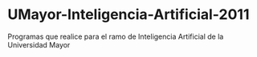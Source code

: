 # UMayor-Inteligencia-Artificial-2011
Programas que realice para el ramo de Inteligencia Artificial de la Universidad Mayor
